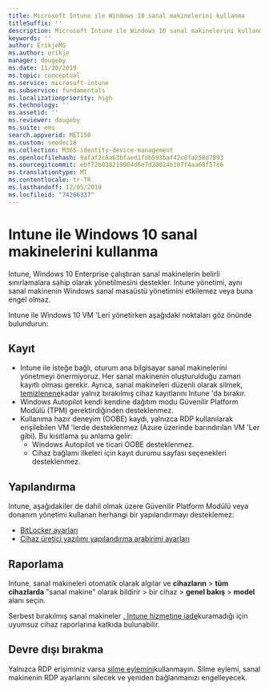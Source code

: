 ```yaml
---
title: Microsoft Intune ile Windows 10 sanal makinelerini kullanma
titleSuffix: ''
description: Microsoft Intune ile Windows 10 sanal makinelerini kullanma yönergeleri
keywords: ''
author: ErikjeMS
ms.author: erikje
manager: dougeby
ms.date: 11/20/2019
ms.topic: conceptual
ms.service: microsoft-intune
ms.subservice: fundamentals
ms.localizationpriority: high
ms.technology: ''
ms.assetid: ''
ms.reviewer: dougeby
ms.suite: ems
search.appverid: MET150
ms.custom: seodec18
ms.collection: M365-identity-device-management
ms.openlocfilehash: 9afaf2c8a63bfaed1fdb593baf42c8fa258d7893
ms.sourcegitcommit: ebf72b038219904d6e7d20024b107f4aa68f57e6
ms.translationtype: MT
ms.contentlocale: tr-TR
ms.lasthandoff: 12/05/2019
ms.locfileid: "74266337"
---
```

# <a name="using-windows-10-virtual-machines-with-intune"></a>Intune ile Windows 10 sanal makinelerini kullanma

Intune, Windows 10 Enterprise çalıştıran sanal makinelerin belirli sınırlamalara sahip olarak yönetilmesini destekler. Intune yönetimi, aynı sanal makinenin Windows sanal masaüstü yönetimini etkilemez veya buna engel olmaz.

Intune ile Windows 10 VM 'Leri yönetirken aşağıdaki noktaları göz önünde bulundurun:

## <a name="enrollment"></a>Kayıt
- Intune ile isteğe bağlı, oturum ana bilgisayar sanal makinelerini yönetmeyi önermiyoruz. Her sanal makinenin oluşturulduğu zaman kayıtlı olması gerekir. Ayrıca, sanal makineleri düzenli olarak silmek, [temizlenene](../remote-actions/devices-wipe.md#automatically-delete-devices-with-cleanup-rules)kadar yalnız bırakılmış cihaz kayıtlarını Intune 'da bırakır. 
- Windows Autopilot kendi kendine dağıtım modu Güvenilir Platform Modülü (TPM) gerektirdiğinden desteklenmez. 
- Kullanıma hazır deneyim (OOBE) kaydı, yalnızca RDP kullanılarak erişilebilen VM 'lerde desteklenmez (Azure üzerinde barındırılan VM 'Ler gibi). Bu kısıtlama şu anlama gelir:
    - Windows Autopilot ve ticari OOBE desteklenmez.
    - Cihaz bağlamı ilkeleri için kayıt durumu sayfası seçenekleri desteklenmez.

## <a name="configuration"></a>Yapılandırma
Intune, aşağıdakiler de dahil olmak üzere Güvenilir Platform Modülü veya donanım yönetimi kullanan herhangi bir yapılandırmayı desteklemez:
- [BitLocker ayarları](../configuration/device-profiles.md#endpoint-protection)
- [Cihaz üretici yazılımı yapılandırma arabirimi ayarları](../configuration/device-profiles.md#device-firmware-configuration-interface)

## <a name="reporting"></a>Raporlama
Intune, sanal makineleri otomatik olarak algılar ve **cihazların** > **tüm cihazlarda** "sanal makine" olarak bildirir > bir cihaz > **genel bakış** > **model** alanı seçin. 

Serbest bırakılmış sanal makineler [, Intune hizmetine iade](../configuration/device-profile-troubleshoot.md#how-long-does-it-take-for-devices-to-get-a-policy-profile-or-app-after-they-are-assigned)kuramadığı için uyumsuz cihaz raporlarına katkıda bulunabilir.

## <a name="retirement"></a>Devre dışı bırakma
Yalnızca RDP erişiminiz varsa [silme eylemini](../remote-actions/devices-wipe.md#wipe)kullanmayın. Silme eylemi, sanal makinenin RDP ayarlarını silecek ve yeniden bağlanmanızı engelleyecek.


